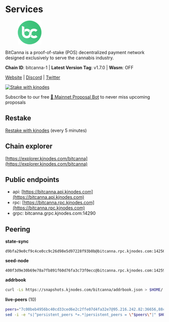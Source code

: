 # Services

<figure><img src="https://raw.githubusercontent.com/kj89/cosmos-images/main/logos/bitcanna.png" alt=""><figcaption></figcaption></figure>

BitCanna is a proof-of-stake (POS) decentralized payment network designed exclusively to serve the cannabis industry. 

**Chain ID**: bitcanna-1 | **Latest Version Tag**: v1.7.0 | **Wasm**: OFF

[Website](https://www.bitcanna.io) | [Discord](https://discord.gg/9AVrzaVQvs) | [Twitter](https://twitter.com/BitCannaGlobal)

[![Stake with kjnodes](https://i.ibb.co/cr44Q8j/button-stake-with-kjnodes.png)](https://restake.app/bitcanna/bcnavaloper1aym6s8eza7kjvnxuwxufrzccz6vqvgnsc47cc7)

Subscribe to our free [🤖 Mainnet Proposal Bot](https://t.me/kjnodes_proposal_bot) to never miss upcoming proposals

## Restake

[Restake with kjnodes](https://restake.app/bitcanna/bcnavaloper1aym6s8eza7kjvnxuwxufrzccz6vqvgnsc47cc7) (every 5 minutes)
## Chain explorer
[https://explorer.kjnodes.com/bitcanna](https://explorer.kjnodes.com/bitcanna)

## Public endpoints

* api: [https://bitcanna.api.kjnodes.com](https://bitcanna.api.kjnodes.com)
* rpc: [https://bitcanna.rpc.kjnodes.com](https://bitcanna.rpc.kjnodes.com)
* grpc: bitcanna.grpc.kjnodes.com:14290

## Peering

**state-sync**

```text
d9bfa29e0cf9c4ce0cc9c26d98e5d97228f93b0b@bitcanna.rpc.kjnodes.com:14256
```

**seed-node**

```text
400f3d9e30b69e78a7fb891f60d76fa3c73f0ecc@bitcanna.rpc.kjnodes.com:14259
```

**addrbook**
```bash
curl -Ls https://snapshots.kjnodes.com/bitcanna/addrbook.json > $HOME/.bcna/config/addrbook.json
```

**live-peers** (10)
```bash
peers="7c00beb4956bc40cd33ced6e2c2ffe07d4fa32e7@95.216.242.82:36656,88c6b1fa1c7fef98b4449b769eb2705476586664@65.109.92.241:21326,b212d5740b2e11e54f56b072dc13b6134650cfb5@169.155.168.54:26656,b587bf827b5f680c417601b536ffbd505c88bb07@193.70.45.106:13056,803fc66e3bd7b724921ef9c40636067f36e880c6@65.108.199.222:32656,b765241852675e8e698715db13b832cbf95a720f@136.243.1.82:28656,a66bce0ddb49dcf60a5b83fd94a7bd4d0878f127@154.53.40.9:26656,dd4d3c0de38aa0575436c34c237b33bc0dda3ef2@142.132.158.93:13056,cb0848b84987c37ba0fa465585c6b9d6cec6deab@65.108.77.98:26696,d9bfa29e0cf9c4ce0cc9c26d98e5d97228f93b0b@65.109.88.38:14256"
sed -i -e "s|^persistent_peers *=.*|persistent_peers = \"$peers\"|" $HOME/.bcna/config/config.toml
```
